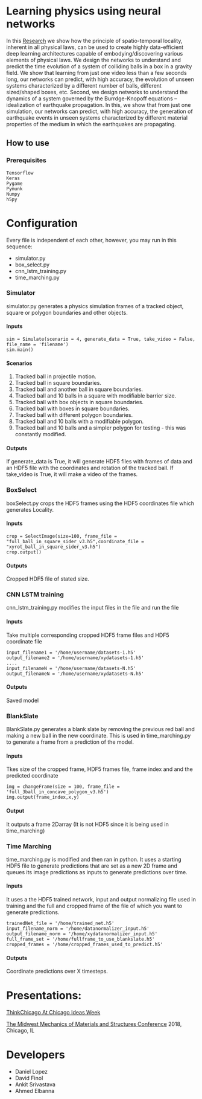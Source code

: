 # Learning physics using neural networks
In this [Research](https://drive.google.com/file/d/1iJBoe1bPAmp4JY0xlBusi5aPRHiL6Hy2/view?usp=sharing) we show how the principle of spatio-temporal locality, inherent in all physical laws, can be used to create highly data-efficient deep learning architectures capable of embodying/discovering various elements of physical laws. We design the networks to understand and predict the time evolution of a system of colliding balls in a box in a gravity field. We show that learning from just one video less than a few seconds long, our networks can predict, with high accuracy, the evolution of unseen systems characterized by a different number of balls, different sized/shaped boxes, etc. Second, we design networks to understand the dynamics of a system governed by the Burrdge-Knopoff equations – idealization of earthquake propagation. In this, we show that from just one simulation, our networks can predict, with high accuracy, the generation of earthquake events in unseen systems characterized by different material properties of the medium in which the earthquakes are propagating. 

## How to use
### Prerequisites
```
Tensorflow
Keras
Pygame 
Pymunk
Numpy 
h5py
```

# Configuration
Every file is independent of each other, however, you may run in this sequence:
- simulator.py
- box_select.py
- cnn_lstm_training.py
- time_marching.py

### Simulator
 simulator.py generates a physics simulation frames of a tracked object, square or polygon boundaries and other objects. 
#### Inputs
```
sim = Simulate(scenario = 4, generate_data = True, take_video = False, file_name = 'filename')
sim.main()
```

#### Scenarios
1. Tracked ball in projectile motion.
2. Tracked ball in square boundaries.
3. Tracked ball and another ball in square boundaries.
4. Tracked ball and 10 balls in a square with modifiable barrier size.
5. Tracked ball with box objects in square boundaries.
6. Tracked ball with boxes in square boundaries.
7. Tracked ball with different polygon boundaries. 
8. Tracked ball and 10 balls with a modifiable polygon. 
9. Tracked ball and 10 balls and a simpler polygon for testing - this was constantly modified.

#### Outputs
If generate_data is True, it will generate HDF5 files with frames of data and an HDF5 file with the coordinates and rotation of the tracked ball.
If take_video is True, it will make a video of the frames.

### BoxSelect
boxSelect.py crops the HDF5 frames using the HDF5 coordinates file which generates Locality.
#### Inputs
```
crop = SelectImage(size=100, frame_file = "full_ball_in_square_sider_v3.h5",coordinate_file = "xyrot_ball_in_square_sider_v3.h5")
crop.output()
```
#### Outputs
Cropped HDF5 file of stated size.

### CNN LSTM training
cnn_lstm_training.py modifies the input files in the file and run the file 
#### Inputs
Take multiple corresponding cropped HDF5 frame files and HDF5 coordinate file
```
input_filename1 = '/home/username/datasets-1.h5'
output_filename2 = '/home/username/xydatasets-1.h5'
....
input_filenameN = '/home/username/datasets-N.h5'
output_filenameN = '/home/username/xydatasets-N.h5'
```
#### Outputs
Saved model

### BlankSlate
BlankSlate.py generates a blank slate by removing the previous red ball and making a new ball in the new coordinate.
This is used in time_marching.py to generate a frame from a prediction of the model. 
#### Inputs
Tkes size of the cropped frame, HDF5 frames file, frame index and and the predicted coordinate
```
img = changeFrame(size = 100, frame_file = 'full_3ball_in_concave_polygon_v3.h5')
img.output(frame_index,x,y)
```
#### Output
It outputs a frame 2Darray (It is not HDF5 since it is being used in time_marching)

### Time Marching
time_marching.py is modified and then ran in python. It uses a starting HDF5 file to generate predictions that are set as a new 2D frame and queues its image predictions as inputs to generate predictions over time.
#### Inputs
It uses a the HDF5 trained network, input and output normalizing file used in training and the full and cropped frame of the file of which you want to generate predictions.
```
trainedNet_file = '/home/trained_net.h5'
input_filename_norm = '/home/datanormalizer_input.h5'
output_filename_norm = '/home/xydatanormalizer_input.h5'
full_frame_set = '/home/fullframe_to_use_blankslate.h5'
cropped_frames = '/home/cropped_frames_used_to_predict.h5'
```
#### Outputs
Coordinate predictions over X timesteps.

# Presentations:
[ThinkChicago At Chicago Ideas Week](http://www.worldbusinesschicago.com/event/thinkchicago-at-chicago-ideas-week/)

[The Midwest Mechanics of Materials and Structures Conference](https://sites.google.com/iit.edu/midmechmat-2018/home?authuser=0) 2018, Chicago, IL
# Developers
* Daniel Lopez 
* David Finol
* Ankit Srivastava
* Ahmed Elbanna
